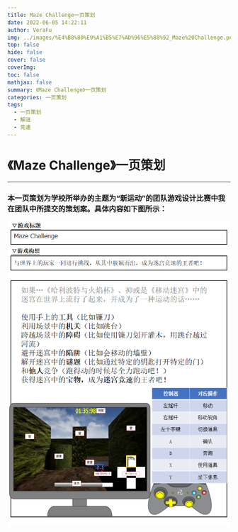 ```yaml
---
title: Maze Challenge一页策划
date: 2022-06-05 14:22:11
author: VeraFu
img: ../images/%E4%B8%80%E9%A1%B5%E7%AD%96%E5%88%92_Maze%20Challenge.png
top: false
hide: false
cover: false
coverImg: 
toc: false
mathjax: false
summary: 《Maze Challenge》一页策划
categories: 一页策划
tags:
  - 一页策划
  - 解谜
  - 竞速
---
```

# 《Maze Challenge》一页策划

***

### 本一页策划为学校所举办的主题为“新运动”的团队游戏设计比赛中我在团队中所提交的策划案。具体内容如下图所示：

![](../images/%E4%B8%80%E9%A1%B5%E7%AD%96%E5%88%92_Maze%20Challenge.png)

